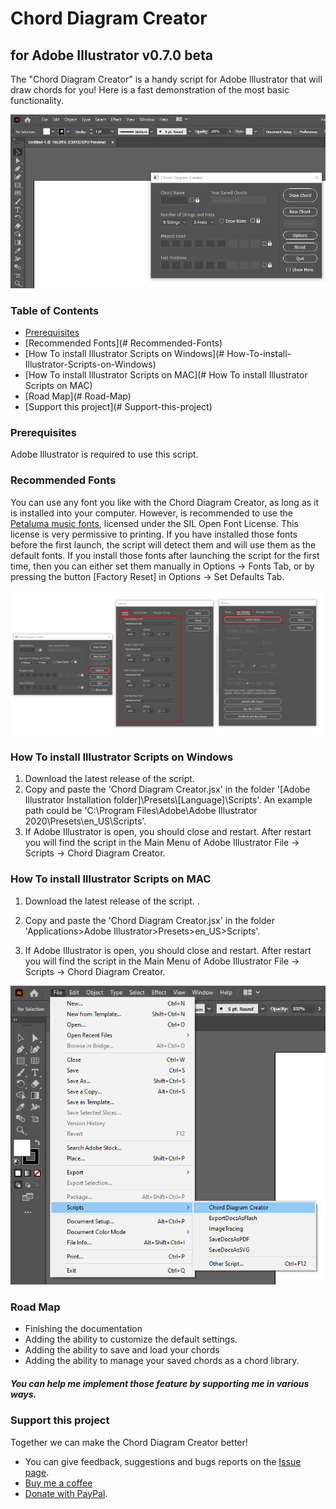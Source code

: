 # Chord Diagram Creator 

## for Adobe Illustrator v0.7.0 beta

The "Chord Diagram Creator" is a handy script for Adobe Illustrator that will draw chords for you! Here is a fast demonstration of the most basic functionality.

![](./readme-assets/EmDemo.gif)



### Table of Contents

* [Prerequisites](#prerequisites)
* [Recommended Fonts](# Recommended-Fonts)
* [How To install Illustrator Scripts on Windows](# How-To-install-Illustrator-Scripts-on-Windows)
* [How To install Illustrator Scripts on MAC](# How To install Illustrator Scripts on MAC)
* [Road Map](# Road-Map)
* [Support this project](# Support-this-project)



### Prerequisites  

Adobe Illustrator is required to use this script.



### Recommended Fonts

You can use any font you like with the Chord Diagram Creator, as long as it is installed into your computer. However, is recommended to use the [Petaluma music fonts](https://github.com/steinbergmedia/petaluma), licensed under the SIL Open Font License. This license is very permissive to printing. If you have installed those fonts before the first launch, the script will detect them and will use them as the default fonts. If you install those fonts after launching the script for the first time, then you can either set them manually in Options -> Fonts Tab, or by pressing the button [Factory Reset] in Options -> Set Defaults Tab.

![](./readme-assets/Fonts.png)

### How To install Illustrator Scripts on **Windows**

1. Download the latest release of the script. 
2. Copy and paste the 'Chord Diagram Creator.jsx' in the folder '[Adobe Illustrator Installation folder]\Presets\\[Language]\Scripts'. An example path could be 'C:\Program Files\Adobe\Adobe Illustrator 2020\Presets\en_US\Scripts'.
3. If Adobe Illustrator is open, you should close and restart. After restart you will find the script in the Main Menu of Adobe Illustrator File -> Scripts -> Chord Diagram Creator.

### How To install Illustrator Scripts on **MAC**

1. Download the latest release of the script. .

2. Copy and paste the 'Chord Diagram Creator.jsx' in the folder 'Applications>Adobe  Illustrator>Presets>en_US>Scripts'.

3. If Adobe Illustrator is open, you should close and restart. After restart you will find the script in the Main Menu of Adobe Illustrator File -> Scripts -> Chord Diagram Creator.

   

![](./readme-assets/ScriptLocation.png)



### Road Map

- Finishing the documentation
- Adding the ability to customize the default settings.
- Adding the ability to save and load your chords
- Adding the ability to manage your saved chords as a chord library.

##### You can help me implement those feature by supporting me in various ways.



### Support this project

Together we can make the Chord Diagram Creator better! 

- You can give feedback, suggestions and bugs reports on the [Issue page](https://github.com/harpwood/Chord-Diagram-Creator-for-Adobe-Illustrator/issues).
- [Buy me a coffee](https://www.buymeacoffee.com/harpwood)
- [Donate with PayPal](https://www.paypal.me/GeorgeKritikos).






